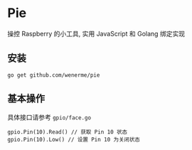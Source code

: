 # Pie

操控 Raspberry 的小工具, 实用 JavaScript 和 Golang 绑定实现

## 安装

```
go get github.com/wenerme/pie
```

## 基本操作
具体接口请参考 `gpio/face.go`

```
gpio.Pin(10).Read() // 获取 Pin 10 状态
gpio.Pin(10).Low() // 设置 Pin 10 为关闭状态
```


